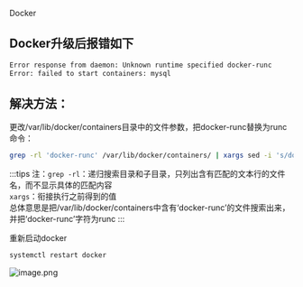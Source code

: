 Docker
<a name="xzAps"></a>
## Docker升级后报错如下
```bash
Error response from daemon: Unknown runtime specified docker-runc
Error: failed to start containers: mysql
```
<a name="yrBxS"></a>
## 解决方法：
更改/var/lib/docker/containers目录中的文件参数，把docker-runc替换为runc<br />命令：
```bash
grep -rl 'docker-runc' /var/lib/docker/containers/ | xargs sed -i 's/docker-runc/runc/g'
```
:::tips
注：`grep -rl`：递归搜索目录和子目录，只列出含有匹配的文本行的文件名，而不显示具体的匹配内容<br />`xargs`：衔接执行之前得到的值<br />总体意思是把/var/lib/docker/containers中含有‘docker-runc’的文件搜索出来，并把‘docker-runc’字符为runc
:::

重新启动docker
```bash
systemctl restart docker
```
![image.png](https://cdn.nlark.com/yuque/0/2021/png/396745/1631846365627-25925042-2d36-46e6-a015-f9a887c123be.png#clientId=u5d28bd39-33ca-4&from=paste&height=470&id=u233ae840&originHeight=1411&originWidth=3323&originalType=binary&ratio=1&size=1782693&status=done&style=none&taskId=u7856de0e-e64d-4c67-9855-1daaa69fd82&width=1107.6666666666667)
